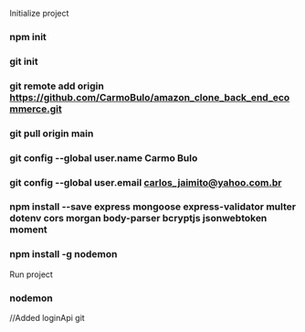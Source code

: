 Initialize project
### npm init

### git init

### git remote add origin https://github.com/CarmoBulo/amazon_clone_back_end_ecommerce.git

### git pull origin main

### git config --global user.name Carmo Bulo

### git config --global user.email carlos_jaimito@yahoo.com.br

### npm install --save express mongoose express-validator multer dotenv cors morgan body-parser bcryptjs jsonwebtoken moment 

### npm install -g nodemon

Run project
### nodemon


//Added loginApi    git

